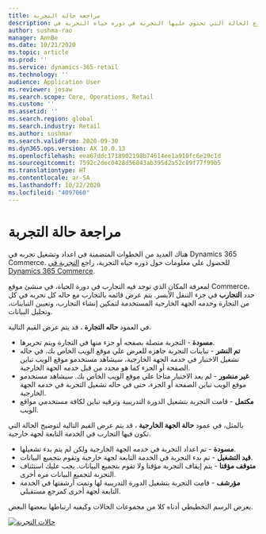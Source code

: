 ```yaml
---
title: مراجعة حالة التجربة
description: يشرح هذا الموضوع الحالة التي تحتوي عليها التجربة في دوره حياه التجربة في Dynamics 365 Commerce.
author: sushma-rao
manager: AnnBe
ms.date: 10/21/2020
ms.topic: article
ms.prod: ''
ms.service: dynamics-365-retail
ms.technology: ''
audience: Application User
ms.reviewer: josaw
ms.search.scope: Core, Operations, Retail
ms.custom: ''
ms.assetid: ''
ms.search.region: global
ms.search.industry: Retail
ms.author: sushmar
ms.search.validFrom: 2020-09-30
ms.dyn365.ops.version: AX 10.0.13
ms.openlocfilehash: eea67ddc1718902198b74614ee1a910fc6e29c1d
ms.sourcegitcommit: 7592c2dec0428d56843ab395d2a52c89f77f99b5
ms.translationtype: HT
ms.contentlocale: ar-SA
ms.lasthandoff: 10/22/2020
ms.locfileid: "4097060"
---
```

# <a name="review-the-status-of-an-experiment"></a>مراجعة حالة التجربة
هناك العديد من الخطوات المتضمنة في اعداد وتشغيل تجربه في Dynamics 365 Commerce. للحصول علي معلومات حول دوره حياه التجربة، راجع [التجربة في Dynamics 365 Commerce](experimentation-overview.md).

لمعرفة المكان الذي توجد فيه التجارب في دورة الحياة، في منشئ موقع Commerce، حدد **التجارب** في جزء التنقل الأيسر. يتم عرض قائمه بالتجارب مع حاله كل تجربه في كل من التجارة وخدمه الجهة الخارجية المستخدمة لتمكين إنشاء التجارب، وتعيين التباينات، وتحليل البيانات.

في العمود **حاله التجارة** ، قد يتم عرض القيم التالية. 
- **مسودة** - التجربة متصلة بصفحه أو جزء منها في التجارة ويتم تحريرها.
- **تم النشر** - تباينات التجربة جاهزه للعرض علي موقع الويب الخاص بك. في حاله تشغيل الاختبار في خدمه الجهة الخارجية، سيشاهد مستخدمو موقع الويب تباين الصفحة أو الجزء كما هو محدد من قبل خدمه الجهة الخارجية.
- **غير منشور** - لم يعد الاختبار متاحا علي موقع الويب الخاص بك. سيشاهد مستخدمو موقع الويب تباين الصفحة أو الجزء، حتى في حاله تشغيل التجربة في خدمه الجهة الخارجية.
- **مكتمل** - قامت التجربة بتشغيل الدورة التدريبية وترقيه تباين لكافة مستخدمي مواقع الويب.

بالمثل، في عمود **حالة الجهة الخارجية** ، قد يتم عرض القيم التالية لتوضيح الحالة التي تكون فيها التجارب في الخدمة التابعة لجهة خارجية.
- **مسودة** - تم اعداد التجربة في خدمه الجهة الخارجية ولكن لم يتم بدء تشغيلها.
- **قيد التشغيل** - تم بدء التجربة في الخدمة التابعة لجهة خارجية وتقوم بتجميع البيانات.
- **متوقف مؤقتا** - يتم إيقاف التجربة مؤقتا ولا تقوم بتجميع البيانات. يجب عليك استئناف التجربة لتجميع البيانات مره أخرى.
- **مؤرشف** - قامت التجربة بتشغيل الدورة التدريبية لها وتمت أرشفتها في الخدمة التابعة لجهة أخرى كمرجع مستقبلي.

يعرض الرسم التخطيطي أدناه كلا من مجموعات الحالات وكيفيه ارتباطها ببعضها البعض.

[![حالات التجربة](./media/experimentation_statuses.svg)](./media/experimentation_statuses.svg#lightbox)
